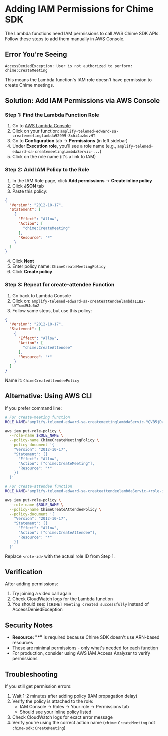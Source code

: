 # Adding IAM Permissions for Chime SDK

The Lambda functions need IAM permissions to call AWS Chime SDK APIs. Follow these steps to add them manually in AWS Console.

## Error You're Seeing

```
AccessDeniedException: User is not authorized to perform: chime:CreateMeeting
```

This means the Lambda function's IAM role doesn't have permission to create Chime meetings.

## Solution: Add IAM Permissions via AWS Console

### Step 1: Find the Lambda Function Role

1. Go to [AWS Lambda Console](https://console.aws.amazon.com/lambda)
2. Click on your function: `amplify-telemed-edward-sa-createmeetinglambda92999-8xhi4uzkdvHT`
3. Go to **Configuration** tab → **Permissions** (in left sidebar)
4. Under **Execution role**, you'll see a role name (e.g., `amplify-telemed-edward-sa-createmeetinglambdaServic-...`)
5. Click on the role name (it's a link to IAM)

### Step 2: Add IAM Policy to the Role

1. In the IAM Role page, click **Add permissions** → **Create inline policy**
2. Click **JSON** tab
3. Paste this policy:

```json
{
  "Version": "2012-10-17",
  "Statement": [
    {
      "Effect": "Allow",
      "Action": [
        "chime:CreateMeeting"
      ],
      "Resource": "*"
    }
  ]
}
```

4. Click **Next**
5. Enter policy name: `ChimeCreateMeetingPolicy`
6. Click **Create policy**

### Step 3: Repeat for create-attendee Function

1. Go back to Lambda Console
2. Click on: `amplify-telemed-edward-sa-createattendeelambda11B2-UYTumU9Ju6oZ`
3. Follow same steps, but use this policy:

```json
{
  "Version": "2012-10-17",
  "Statement": [
    {
      "Effect": "Allow",
      "Action": [
        "chime:CreateAttendee"
      ],
      "Resource": "*"
    }
  ]
}
```

Name it: `ChimeCreateAttendeePolicy`

## Alternative: Using AWS CLI

If you prefer command line:

```bash
# For create-meeting function
ROLE_NAME="amplify-telemed-edward-sa-createmeetinglambdaServic-YQVB5jDz22bx"

aws iam put-role-policy \
  --role-name $ROLE_NAME \
  --policy-name ChimeCreateMeetingPolicy \
  --policy-document '{
    "Version": "2012-10-17",
    "Statement": [{
      "Effect": "Allow",
      "Action": ["chime:CreateMeeting"],
      "Resource": "*"
    }]
  }'

# For create-attendee function  
ROLE_NAME="amplify-telemed-edward-sa-createattendeelambdaServic-<role-id>"

aws iam put-role-policy \
  --role-name $ROLE_NAME \
  --policy-name ChimeCreateAttendeePolicy \
  --policy-document '{
    "Version": "2012-10-17",
    "Statement": [{
      "Effect": "Allow",
      "Action": ["chime:CreateAttendee"],
      "Resource": "*"
    }]
  }'
```

Replace `<role-id>` with the actual role ID from Step 1.

## Verification

After adding permissions:

1. Try joining a video call again
2. Check CloudWatch logs for the Lambda function
3. You should see: `[CHIME] Meeting created successfully` instead of AccessDeniedException

## Security Notes

- **Resource: "*"** is required because Chime SDK doesn't use ARN-based resources
- These are minimal permissions - only what's needed for each function
- For production, consider using AWS IAM Access Analyzer to verify permissions

## Troubleshooting

If you still get permission errors:

1. Wait 1-2 minutes after adding policy (IAM propagation delay)
2. Verify the policy is attached to the role:
   - IAM Console → Roles → Your role → Permissions tab
   - Should see your inline policy listed
3. Check CloudWatch logs for exact error message
4. Verify you're using the correct action name (`chime:CreateMeeting` not `chime-sdk:CreateMeeting`)

